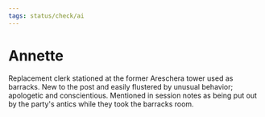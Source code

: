 ```yaml
---
tags: status/check/ai
---
```

# Annette

Replacement clerk stationed at the former Areschera tower used as barracks. New to the post and easily flustered by unusual behavior; apologetic and conscientious. Mentioned in session notes as being put out by the party's antics while they took the barracks room.
